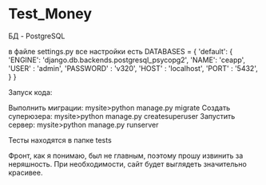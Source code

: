# Test_Money

БД - PostgreSQL

в файле settings.py все настройки есть
DATABASES = { 'default': { 'ENGINE': 'django.db.backends.postgresql_psycopg2', 'NAME': 'ceapp', 'USER' : 'admin', 'PASSWORD' : 'v320', 'HOST' : 'localhost', 'PORT' : '5432', } }

Запуск кода:


Выполнить миграции:
mysite>python manage.py migrate
Создать суперюзера:
mysite>python manage.py createsuperuser
Запустить сервер:
mysite>python manage.py runserver

Tecты находятся в папке tests

Фронт, как я понимаю, был не главным, поэтому прошу извинить за неряшность. При необходимости, сайт будет выглядеть значительно красивее.
